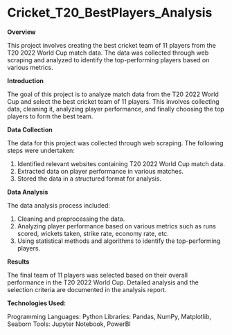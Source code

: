 # Cricket_T20_BestPlayers_Analysis

__Overview__

This project involves creating the best cricket team of 11 players from the T20 2022 World Cup match data. The data was collected through web scraping and analyzed to identify the top-performing players based on various metrics.

__Introduction__

The goal of this project is to analyze match data from the T20 2022 World Cup and select the best cricket team of 11 players. This involves collecting data, cleaning it, analyzing player performance, and finally choosing the top players to form the best team.

__Data Collection__

The data for this project was collected through web scraping. The following steps were undertaken:

1. Identified relevant websites containing T20 2022 World Cup match data.
2. Extracted data on player performance in various matches.
3. Stored the data in a structured format for analysis.

**Data Analysis**

The data analysis process included:

1. Cleaning and preprocessing the data.
2. Analyzing player performance based on various metrics such as runs scored, wickets taken, strike rate, economy rate, etc.
3. Using statistical methods and algorithms to identify the top-performing players.

**Results**

The final team of 11 players was selected based on their overall performance in the T20 2022 World Cup. Detailed analysis and the selection criteria are documented in the analysis report.

**Technologies Used:**

Programming Languages: Python
Libraries: Pandas, NumPy, Matplotlib, Seaborn
Tools: Jupyter Notebook, PowerBI
